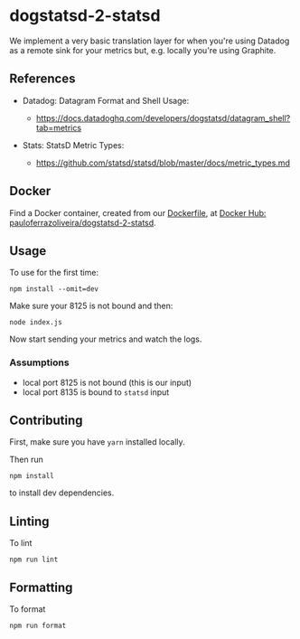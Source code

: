 # dogstatsd-2-statsd

We implement a very basic translation layer for when you're using
Datadog as a remote sink for your metrics but, e.g. locally you're using
Graphite.

## References

* Datadog: Datagram Format and Shell Usage:
  * <https://docs.datadoghq.com/developers/dogstatsd/datagram_shell?tab=metrics>

* Stats: StatsD Metric Types:
  * <https://github.com/statsd/statsd/blob/master/docs/metric_types.md>

## Docker

Find a Docker container, created from our [Dockerfile](Dockerfile), at
[Docker Hub: pauloferrazoliveira/dogstatsd-2-statsd](https://hub.docker.com/repository/docker/pauloferrazoliveira/dogstatsd-2-statsd).

## Usage

To use for the first time:

```shell
npm install --omit=dev
```

Make sure your 8125 is not bound and then:

```shell
node index.js
```

Now start sending your metrics and watch the logs.

### Assumptions

* local port 8125 is not bound (this is our input)
* local port 8135 is bound to `statsd` input

## Contributing

First, make sure you have `yarn` installed locally.

Then run

```shell
npm install
```

to install dev dependencies.

## Linting

To lint

```shell
npm run lint
```

## Formatting

To format

```shell
npm run format
```
